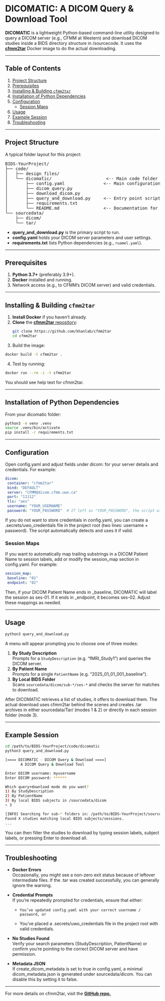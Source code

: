 # DICOMATIC: A DICOM Query & Download Tool

**DICOMATIC** is a lightweight Python-based command-line utility designed to query a DICOM server (e.g., CFMM at Western) and download DICOM studies inside a BIDS directory structure in /sourcecode. It uses the [**cfmm2tar**](https://github.com/khanlab/cfmm2tar) Docker image to do the actual downloading.

---

## Table of Contents

1. [Project Structure](#project-structure)  
2. [Prerequisites](#prerequisites)  
3. [Installing & Building `cfmm2tar`](#installing--building-cfmm2tar)  
4. [Installation of Python Dependencies](#installation-of-python-dependencies)  
5. [Configuration](#configuration)  
   - [Session Maps](#session-maps)
6. [Usage](#usage)  
7. [Example Session](#example-session)  
8. [Troubleshooting](#troubleshooting)

---

## Project Structure

A typical folder layout for this project:

<pre lang="markdown">
BIDS-YourProject/
├── code/
│   ├── design_files/
│   └── dicomatic/                     <-- Main code folder
│       ├── config.yaml               <-- Main configuration
│       ├── dicom_query.py
│       ├── download_dicom.py
│       ├── query_and_download.py     <-- Entry point script
│       ├── requirements.txt
│       └── README.md                 <-- Documentation for this folder
└── sourcedata/
    ├── dicom/                       
    └── tar/                          
</pre>

- **query_and_download.py** is the primary script to run.
- **config.yaml** holds your DICOM server parameters and user settings.
- **requirements.txt** lists Python dependencies (e.g., `ruamel.yaml`).

---

## Prerequisites

1. **Python 3.7+** (preferably 3.9+).  
2. **Docker** installed and running.  
3. Network access (e.g., to CFMM’s DICOM server) and valid credentials.

---

## Installing & Building `cfmm2tar`

1. **Install Docker** if you haven’t already.  
2. **Clone** the [**cfmm2tar** repository](https://github.com/khanlab/cfmm2tar):
   ```bash
   git clone https://github.com/khanlab/cfmm2tar
   cd cfmm2tar
   ```
3.    Build the image:
   ```bash
  docker build -t cfmm2tar .
   ```
4.    Test by running:
   ```bash
  docker run --rm -i -t cfmm2tar
   ```
You should see help text for cfmm2tar.

---

## Installation of Python Dependencies

From your dicomatic folder:
   ```bash
   python3 -m venv .venv
   source .venv/bin/activate
   pip install -r requirements.txt 
   ```
---
## Configuration

Open config.yaml and adjust fields under dicom: for your server details and credentials. For example:
   ```yaml
  dicom:
    container: "cfmm2tar"
    bind: "DEFAULT"
    server: "CFMM@dicom.cfmm.uwo.ca"
    port: "11112"
    tls: "aes"
    username: "YOUR_USERNAME"
    password: "YOUR_PASSWORD"  # If left as "YOUR_PASSWORD", the script will prompt at runtime
  ```
If you do not want to store credentials in config.yaml, you can create a .secrets/uwo_credentials file in the project root (two lines: username + password). The script automatically detects and uses it if valid.

### Session Maps

If you want to automatically map trailing substrings in a DICOM Patient Name to session labels, add or modify the session_map section in config.yaml. For example:
   ```yaml
   session_map:
    baseline: "01"
    endpoint: "02"
  ```
Then, if your DICOM Patient Name ends in _baseline, DICOMATIC will label the session as ses-01. If it ends in _endpoint, it becomes ses-02. Adjust these mappings as needed.

---
## Usage
   ```bash
   python3 query_and_download.py
   ```

A menu will appear prompting you to choose one of three modes:
1. **By Study Description**  
     Prompts for a `StudyDescription` (e.g. “fMRI_Study1”) and queries the DICOM server.
2. **By Patient Name**  
   Prompts for a single `PatientName` (e.g. “2025_01_01_001_baseline”).
3. **By Local BIDS Folder**  
   Scans `sourcedata/dicom/sub-*/ses-*` and checks the server for matches to download.

After DICOMATIC retrieves a list of studies, it offers to download them. The actual download uses cfmm2tar behind the scenes and creates .tar archives in either sourcedata/Tar/ (modes 1 & 2) or directly in each session folder (mode 3).

---
## Example Session
   ```bash
   cd /path/to/BIDS-YourProject/code/dicomatic
  python3 query_and_download.py

  [==== DICOMATIC - DICOM Query & Download ====]
          A DICOM Query & Download Tool

  Enter DICOM username: myusername
  Enter DICOM password: ******

  Which query+download mode do you want?
  1) By StudyDescription
  2) By PatientName
  3) By local BIDS subjects in /sourcedata/dicom
  > 3

  [INFO] Searching for sub-* folders in: /path/to/BIDS-YourProject/sourcedata/dicom
  Found X studies matching local BIDS subjects/sessions.
  ...
   ```
You can then filter the studies to download by typing session labels, subject labels, or pressing Enter to download all.

---
## Troubleshooting
- **Docker Errors**  
     Occasionally, you might see a non-zero exit status because of leftover intermediate files. If the .tar was created successfully, you can generally ignore the warning.

- **Credential Prompts**  
     If you’re repeatedly prompted for credentials, ensure that either:
    -     You’ve updated config.yaml with your correct username / password, or
    - You’ve placed a .secrets/uwo_credentials file in the project root with valid credentials.

- **No Studies Found**  
     Verify your search parameters (StudyDescription, PatientName) or confirm you’re pointing to the correct DICOM server and have permission.
- **Metadata JSON**  
    If create_dicom_metadata is set to true in config.yaml, a minimal dicom_metadata.json is generated under sourcedata/dicom. You can disable this by setting it to false.
---
For more details on cfmm2tar, visit the [**GitHub repo.**](https://github.com/khanlab/cfmm2tar)
